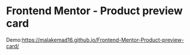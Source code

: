 # Frontend Mentor - Product preview card 

Demo:https://malakemad16.github.io/Frontend-Mentor-Product-preview-card/
